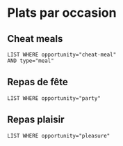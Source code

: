 # Plats par occasion

## Cheat meals

```dataview
LIST WHERE opportunity="cheat-meal"
AND type="meal"
```

## Repas de fête

```dataview
LIST WHERE opportunity="party"
```

## Repas plaisir

```dataview
LIST WHERE opportunity="pleasure"
```